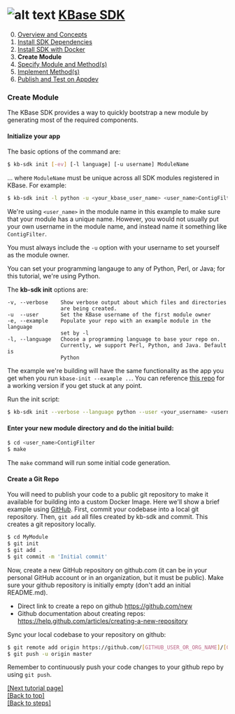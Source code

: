 # <A NAME="top"></A>![alt text](https://avatars2.githubusercontent.com/u/1263946?v=3&s=84 "KBase") [KBase SDK](/README.md)

0. [Overview and Concepts](overview.md)
1. [Install SDK Dependencies](dependencies.md)
2. [Install SDK with Docker](dockerized_install.md)
3. **Create Module**
4. [Specify Module and Method(s)](edit_module.md)
5. [Implement Method(s)](impl_methods.md)
6. [Publish and Test on Appdev](publish.md)


### Create Module

The KBase SDK provides a way to quickly bootstrap a new module by generating most of the required components.

#### Initialize your app

The basic options of the command are:

```sh
$ kb-sdk init [-ev] [-l language] [-u username] ModuleName
```

... where `ModuleName` must be unique across all SDK modules registered in KBase. For example:

```sh
$ kb-sdk init -l python -u <your_kbase_user_name> <user_name>ContigFilter
```

We're using `<user_name>` in the module name in this example to make sure that your module has a unique name. However, you would not usually put your own username in the module name, and instead name it something like `ContigFilter`.

You must always include the `-u` option with your username to set yourself as the module owner.

You can set your programming langauge to any of Python, Perl, or Java; for this tutorial, we're using Python.

The **kb-sdk init** options are:

```
-v, --verbose    Show verbose output about which files and directories
                 are being created.
-u  --user       Set the KBase username of the first module owner
-e, --example    Populate your repo with an example module in the language
                 set by -l
-l, --language   Choose a programming language to base your repo on.
                 Currently, we support Perl, Python, and Java. Default is
                 Python
```

The example we're building will have the same functionality as the app you get when you run `kbase-init --example ..`. You can reference [this repo](https://github.com/msneddon/ContigFilter) for a working version if you get stuck at any point.

Run the init script:

```sh
$ kb-sdk init --verbose --language python --user <your_username> <username>ContigFilter
```

#### Enter your new module directory and do the initial build:

```sh
$ cd <user_name>ContigFilter
$ make
```

The `make` command will run some initial code generation.

#### Create a Git Repo

You will need to publish your code to a public git repository to make it available for building into a custom Docker Image.  Here we'll show a brief example using [GitHub](http://github.com).  First, commit your codebase into a local git repository. Then, `git add` all files created by kb-sdk and commit. This creates a git repository locally.

```sh
$ cd MyModule
$ git init
$ git add .
$ git commit -m 'Initial commit'
```

Now, create a new GitHub repository on github.com (it can be in your personal GitHub account or in an organization, but it must be public). Make sure your github repository is initially empty (don't add an initial README.md).

* Direct link to create a repo on github https://github.com/new
* Github documentation about creating repos: https://help.github.com/articles/creating-a-new-repository

Sync your local codebase to your repository on github:

```sh
$ git remote add origin https://github.com/[GITHUB_USER_OR_ORG_NAME]/[GITHUB_MODULE_NAME].git
$ git push -u origin master
```

Remember to continuously push your code changes to your github repo by using `git push`.

[\[Next tutorial page\]](edit_module.md)<br>
[\[Back to top\]](#top)<br>
[\[Back to steps\]](/README.md#steps)
